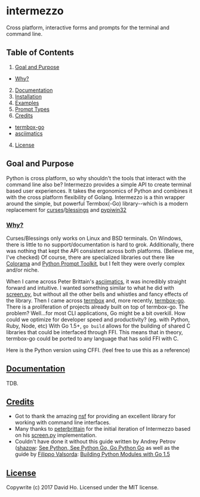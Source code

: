 # intermezzo
Cross platform, interactive forms and prompts for the terminal and command line.

## Table of Contents

1. [Goal and Purpose](#goal)
  - [Why?](#why)
2. [Documentation](#documentation)
  1. [Installation](#installation)
  2. [Examples](#examples)
  3. [Prompt Types](#types)
3. [Credits](#credits)
  - [termbox-go](#termbox-go)
  - [asciimatics](#asciimatics)
4. [License](#license)
  
## Goal and Purpose
Python is cross platform, so why shouldn't the tools that interact with the command line also be? Intermezzo provides a simple API to create terminal based user experiences. It takes the ergonomics of Python and combines it with the cross platform flexibility of Golang. Intermezzo is a thin wrapper around the simple, but powerful Termbox(-Go) library--which is a modern replacement for [curses](docs.python.org/3/library/curses.html)/[blessings](github.com/erikrose/blessings) and [pypiwin32](github.com/pywin32/pypiwin32)

### [Why?](#why)
Curses/Blessings only works on Linux and BSD terminals. On Windows, there is little to no support/documentation is hard to grok. Additionally, there was nothing that kept the API consistent across both platforms. (Believe me, I've checked) Of course, there are specialized libraries out there like [Colorama](github.com/tartley/colorama) and [Python Prompt Toolkit](github.com/jonathanslenders/python-prompt-toolkit), but I felt they were overly complex and/or niche. 

When I came across Peter Brittain's [asciimatics](#), it was incredibly straight forward and intuitive. I wanted something similar to what he did with [screen.py](github.com/peterbrittain/asciimatics/blob/master/asciimatics/screen.py), but without all the other bells and whistles and fancy effects of the library. Then I came across [termbox](github.com/nsf/termbox) and, more recently, [termbox-go](github.com/nsf/termbox-go). There is a proliferation of projects already built on top of termbox-go. The problem? Well...for most CLI applications, Go might be a bit overkill. How could we optimize for developer speed and productivity? (eg. with Python, Ruby, Node, etc) With Go 1.5+, `go build` allows for the building of shared C libraries that could be interfaced through FFI. This means that in theory, termbox-go could be ported to any language that has solid FFI with C.

Here is the Python version using CFFI. (feel free to use this as a reference)

## [Documentation](#documentation)
TDB.

## [Credits](#credits)
- Got to thank the amazing [nsf](github.com/nsf) for providing an excellent library for working with command line interfaces.
- Many thanks to [peterbrittain](github.com/peterbrittain) for the initial iteration of Intermezzo based on his [screen.py](github.com/peterbrittain/asciimatics/blob/master/asciimatics/screen.py) implementation.
- Couldn't have done it without this guide written by Andrey Petrov ([shazow](github.com/shazow): [See Python, See Python Go, Go Python Go](blog.heroku.com/see_python_see_python_go_go_python_go) as well as the guide by [Filippo Valsorda](blog.filippo.io): [Building Python Modules with Go 1.5](blog.filippo.io/building-python-modules-with-go-1-5)

## [License](#license)
Copywrite (c) 2017 David Ho. Licensed under the MIT license.
